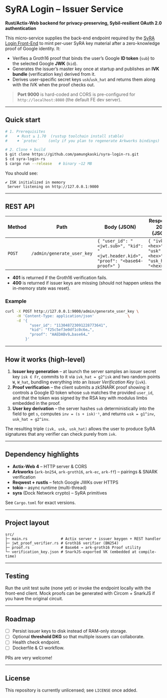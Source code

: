 # SyRA Login – Issuer Service

**Rust/Actix-Web backend for privacy-preserving, Sybil-resilient OAuth 2.0 authentication**

This micro-service supplies the back-end endpoint required by the [SyRA Login Front-End](https://github.com/pamungkaski/syra-login-fe) to mint per-user SyRA key material after a zero-knowledge proof of Google identity.  It:

* Verifies a Groth16 proof that binds the user’s Google **ID token** (`sub`) to the selected Google **JWK** (`kid`).
* Generates the issuer’s master key once at startup and publishes an **IVK bundle** (verification key) derived from it.
* Derives user-specific secret keys `usk`/`usk_hat` and returns them along with the IVK when the proof checks out.

> **Port 9000** is hard-coded and CORS is pre-configured for `http://localhost:8080` (the default FE dev server).

---

## Quick start

```bash
# 1. Prerequisites
#    ✦ Rust ≥ 1.70  (rustup toolchain install stable)
#    ✦ `protoc`    (only if you plan to regenerate Arkworks bindings)

# 2. Clone + build
$ git clone https://github.com/pamungkaski/syra-login-rs.git
$ cd syra-login-rs
$ cargo run --release   # binary ~12 MB
```

You should see:

```
✔ ISK initialized in memory
 Server listening on http://127.0.0.1:9000
```

---

## REST API

| Method | Path                       | Body (JSON)                                                                        | Response 200 (JSON)                                      |
| ------ | -------------------------- | ---------------------------------------------------------------------------------- | -------------------------------------------------------- |
| `POST` | `/admin/generate_user_key` | `{ "user_id": "<jwt.sub>", "kid": "<jwt.header.kid>", "proof": "<base64-proof>" }` | `{ "ivk": "<hex>", "usk": "<hex>", "usk_hat": "<hex>" }` |

* **401** is returned if the Groth16 verification fails.
* **400** is returned if issuer keys are missing (should not happen unless the in-memory state was reset).

### Example

```bash
curl -X POST http://127.0.0.1:9000/admin/generate_user_key \
     -H 'Content-Type: application/json'               \
     -d '{
           "user_id": "113048723091228773641",
           "kid": "f25c5ef3e0df1c0c6e…",
           "proof": "AAEDABv9…base64…"
         }'
```

---

## How it works (high-level)

1. **Issuer key generation** – at launch the server samples an issuer secret key `isk ∈ Fr`, commits to it via `ivk_hat = g2^isk` and two random points `W`, `W_hat`, bundling everything into an *Issuer Verification Key* (`ivk`).
2. **Proof verification** – the client submits a zkSNARK proof showing it controls a Google ID token whose `sub` matches the provided `user_id`, and that the token was signed by the RSA key with modulus limbs embedded in the proof.
3. **User key derivation** – the server hashes `sub` deterministically into the field to get `s`, computes `inv = (s + isk)⁻¹`, and returns `usk = g1^inv`, `usk_hat = g2^inv`.

The resulting triple `(ivk, usk, usk_hat)` allows the user to produce SyRA signatures that any verifier can check purely from `ivk`.

---

## Dependency highlights

* **Actix-Web 4** – HTTP server & CORS
* **Arkworks** (`ark-bn254`, `ark-groth16`, `ark-ec`, `ark-ff`) – pairings & SNARK verification
* **Reqwest + rustls** – fetch Google JWKs over HTTPS
* **tokio** – async runtime (multi-thread)
* **syra** (Dock Network crypto) – SyRA primitives

See `Cargo.toml` for exact versions.

---

## Project layout

```
src/
├─ main.rs               # Actix server + issuer keygen + REST handler
├─ jwt_proof_verifier.rs # Groth16 verifier (BN254)
├─ proof.rs              # Base64 → ark-groth16 Proof utility
└─ verification_key.json # SnarkJS-exported VK (embedded at compile-time)
```

---

## Testing

Run the unit test suite (none yet) or invoke the endpoint locally with the front-end client.  Mock proofs can be generated with Circom + SnarkJS if you have the original circuit.

---

## Roadmap

* [ ] Persist issuer keys to disk instead of RAM-only storage.
* [ ] Optional **threshold DKG** so that multiple issuers can collaborate.
* [ ] Health check endpoint.
* [ ] Dockerfile & CI workflow.

PRs are very welcome!

---

## License

This repository is currently unlicensed; see `LICENSE` once added.
